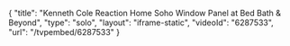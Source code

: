 {
    "title": "Kenneth Cole Reaction Home Soho Window Panel at Bed Bath & Beyond",
    "type": "solo",
    "layout": "iframe-static",
    "videoId": "6287533",
    "url": "\/tvpembed\/6287533"
}